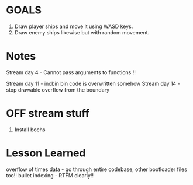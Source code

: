 # GOALS
1. Draw player ships and move it 
using WASD keys.
2. Draw enemy ships likewise but
with random 
movement.

# Notes

Stream day 4 - Cannot pass 
arguments to functions !!

Stream day 11 - incbin bin code is overwritten somehow
Stream day 14 - stop drawable overflow from the boundary

# OFF stream stuff
1. Install bochs

# Lesson Learned
overflow of times data - go through entire codebase, other bootloader files too!!
bullet indexing - RTFM clearly!!

